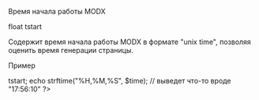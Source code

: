 Время начала работы MODX

float tstart

Содержит время начала работы MODX в формате "unix time", позволяя оценить время генерации страницы.

Пример

<?php  $time = $modx->tstart;  echo strftime("%H,%M,%S", $time);  // выведет что-то вроде "17:56:10"  ?>